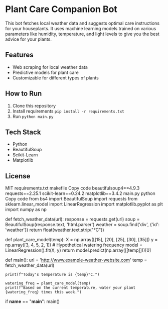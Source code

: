 # Plant Care Companion Bot

This bot fetches local weather data and suggests optimal care instructions for your houseplants. It uses machine learning models trained on various parameters like humidity, temperature, and light levels to give you the best advice for your plants.

## Features
- Web scraping for local weather data
- Predictive models for plant care
- Customizable for different types of plants

## How to Run
1. Clone this repository
2. Install requirements `pip install -r requirements.txt`
3. Run `python main.py`

## Tech Stack
- Python
- BeautifulSoup
- Scikit-Learn
- Matplotlib

## License
MIT
requirements.txt
makefile
Copy code
beautifulsoup4==4.9.3
requests==2.25.1
scikit-learn==0.24.2
matplotlib==3.4.2
main.py
python
Copy code
from bs4 import BeautifulSoup
import requests
from sklearn.linear_model import LinearRegression
import matplotlib.pyplot as plt
import numpy as np

def fetch_weather_data(url):
    response = requests.get(url)
    soup = BeautifulSoup(response.text, 'html.parser')
    weather = soup.find('div', {'id': 'weather'})
    return float(weather.text.strip("°C"))

def plant_care_model(temp):
    X = np.array([[15], [20], [25], [30], [35]])
    y = np.array([3, 4, 5, 2, 1])  # Hypothetical watering frequency
    model = LinearRegression().fit(X, y)
    return model.predict(np.array([[temp]]))[0]

def main():
    url = 'http://www.example-weather-website.com'
    temp = fetch_weather_data(url)
    
    print(f"Today's temperature is {temp}°C.")

    watering_freq = plant_care_model(temp)
    print(f"Based on the current temperature, water your plant {watering_freq} times this week.")

if __name__ == "__main__":
    main()
